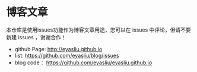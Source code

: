 # 博客文章

本仓库是使用issues功能作为博客文章用途，您可以在 issues 中评论，但请不要新建 issues ，谢谢合作！

- github Page: http://eyasliu.github.io
- list: https://github.com/eyasliu/blog/issues
- blog code： https://github.com/eyasliu/eyasliu.github.io
